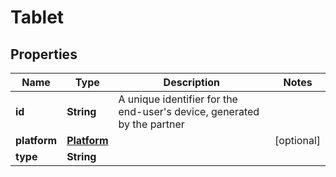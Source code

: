 

# Tablet


## Properties

| Name | Type | Description | Notes |
|------------ | ------------- | ------------- | -------------|
|**id** | **String** | A unique identifier for the end-user&#39;s device, generated by the partner |  |
|**platform** | [**Platform**](Platform.md) |  |  [optional] |
|**type** | **String** |  |  |



